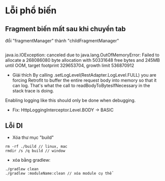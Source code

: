 # Lỗi phổ biến

## Fragment biến mất sau khi chuyển tab

đổi "fragmentManager" thành "childFragmentManager"

## 

java.io.IOException: canceled due to java.lang.OutOfMemoryError: Failed to allocate a 268086080 byte allocation with 50331648 free bytes and 245MB until OOM, target footprint 329653704, growth limit 536870912

- Giải thích
By calling .setLogLevel(RestAdapter.LogLevel.FULL) you are forcing Retrofit to buffer the entire request body into memory so that it can log. That's what the call to readBodyToBytesIfNecessary in the stack trace is doing.

Enabling logging like this should only be done when debugging.

 - Fix: HttpLoggingInterceptor.Level.BODY -> BASIC

 ## Lỗi DI

 - Xóa thư mục "build"

 ```shell
 rm -rf ./build // linux, mac
 rmdir /s /q build // window
 ```

 - xóa bằng gradlew:

 ```shell
 ./gradlew clean
 ./gradlew :moduleName:clean // xóa module cụ thể
 ```